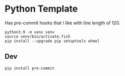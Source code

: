 # Python Template

Has pre-commit hooks that I like with line length of 120.

```shell
python3.9 -m venv venv
source venv/bin/activate.fish
pip install --upgrade pip setuptools wheel
```

## Dev
```shell
pip install pre-commit

```
